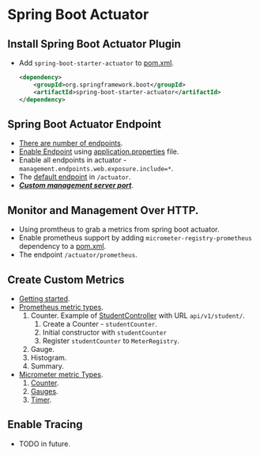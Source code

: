 # Spring Boot Actuator

## Install Spring Boot Actuator Plugin

- Add `spring-boot-starter-actuator` to [pom.xml](/pom.xml).

  ```xml
  <dependency>
      <groupId>org.springframework.boot</groupId>
      <artifactId>spring-boot-starter-actuator</artifactId>
  </dependency>
  ```

## Spring Boot Actuator Endpoint

- [There are number of endpoints](https://docs.spring.io/spring-boot/docs/current/reference/htmlsingle/#actuator.endpoints).
- [Enable Endpoint](https://docs.spring.io/spring-boot/docs/current/reference/htmlsingle/#actuator.endpoints.enabling) using [application.properties](/src/main/resources/application.properties) file.
- Enable all endpoints in actuator - `management.endpoints.web.exposure.include=*`.
- The [default endpoint](https://docs.spring.io/spring-boot/docs/current/reference/htmlsingle/#application-properties.actuator.management.endpoints.web.base-path) in `/actuator`.
- [***Custom management server port***](https://docs.spring.io/spring-boot/docs/current/reference/htmlsingle/#actuator.monitoring.customizing-management-server-port). 

## Monitor and Management Over HTTP.

- Using promtheus to grab a metrics from spring boot actuator.
- Enable prometheus support by adding `micrometer-registry-prometheus` dependency to a [pom.xml](pom.xml).
- The endpoint `/actuator/prometheus`.

## Create Custom Metrics

- [Getting started](https://docs.spring.io/spring-boot/docs/current/reference/htmlsingle/#actuator.metrics.getting-started).
- [Prometheus metric types](https://prometheus.io/docs/concepts/metric_types/).
    1. Counter. Example of [StudentController](/src/main/java/com/github/alochym/student/StudentsController.java) with URL `api/v1/student/`.
        1. Create a Counter - `studentCounter`.
        1. Initial constructor with `studentCounter`
        1. Register `studentCounter` to `MeterRegistry`.
    1. Gauge.
    1. Histogram.
    1. Summary.
- [Micrometer metric Types]().
    1. [Counter](https://micrometer.io/docs/concepts#_counters).
    1. [Gauges](https://micrometer.io/docs/concepts#_gauges).
    1. [Timer](https://micrometer.io/docs/concepts#_timers).
## Enable Tracing

- TODO in future.